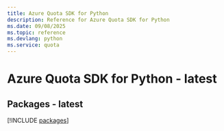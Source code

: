 ```yaml
---
title: Azure Quota SDK for Python
description: Reference for Azure Quota SDK for Python
ms.date: 09/08/2025
ms.topic: reference
ms.devlang: python
ms.service: quota
---
```

# Azure Quota SDK for Python - latest
## Packages - latest
[!INCLUDE [packages](quota-index.md)]